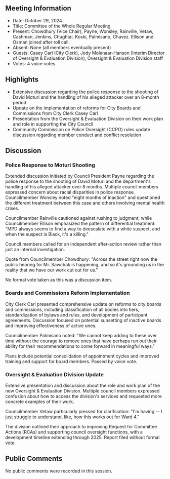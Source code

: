 ## Meeting Information
- Date: October 29, 2024
- Title: Committee of the Whole Regular Meeting
- Present: Chowdhury (Vice Chair), Payne, Wonsley, Rainville, Vetaw, Cashman, Jenkins, Chughtai, Koski, Palmisano, Chavez. Ellison and Osman joined after roll call.
- Absent: None (all members eventually present)
- Guests: Casey Carl (City Clerk), Jody Molenaar-Hanson (Interim Director of Oversight & Evaluation Division), Oversight & Evaluation Division staff
- Votes: 4 voice votes

## Highlights

* Extensive discussion regarding the police response to the shooting of David Moturi and the handling of his alleged attacker over an 8-month period
* Update on the implementation of reforms for City Boards and Commissions from City Clerk Casey Carl
* Presentation from the Oversight & Evaluation Division on their work plan and role in supporting the City Council
* Community Commission on Police Oversight (CCPO) rules update discussion regarding member conduct and conflict resolution

## Discussion

### Police Response to Moturi Shooting
Extended discussion initiated by Council President Payne regarding the police response to the shooting of David Moturi and the department's handling of his alleged attacker over 8 months. Multiple council members expressed concern about racial disparities in police response. Councilmember Wonsley noted "eight months of inaction" and questioned the different treatment between this case and others involving mental health crises.

Councilmember Rainville cautioned against rushing to judgment, while Councilmember Ellison emphasized the pattern of differential treatment: "MPD always seems to find a way to deescalate with a white suspect, and when the suspect is Black, it's a killing."

Council members called for an independent after-action review rather than just an internal investigation. 

Quote from Councilmember Chowdhury: "Across the street right now the public hearing for Mr. Sawchak is happening, and so it's grounding us in the reality that we have our work cut out for us."

No formal vote taken as this was a discussion item.

### Boards and Commissions Reform Implementation
City Clerk Carl presented comprehensive update on reforms to city boards and commissions, including classification of all bodies into tiers, standardization of bylaws and rules, and development of participant agreements. Discussion focused on potential sunsetting of inactive boards and improving effectiveness of active ones.

Councilmember Palmisano noted: "We cannot keep adding to these over time without the courage to remove ones that have perhaps run out their ability for their recommendations to come forward in meaningful ways."

Plans include potential consolidation of appointment cycles and improved training and support for board members. Passed by voice vote.

### Oversight & Evaluation Division Update
Extensive presentation and discussion about the role and work plan of the new Oversight & Evaluation Division. Multiple council members expressed confusion about how to access the division's services and requested more concrete examples of their work.

Councilmember Vetaw particularly pressed for clarification: "I'm having -- I just struggle to understand, like, how this works out for Ward 4."

The division outlined their approach to improving Request for Committee Actions (RCAs) and supporting council oversight functions, with a development timeline extending through 2025. Report filed without formal vote.

## Public Comments
No public comments were recorded in this session.

